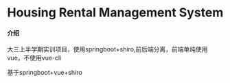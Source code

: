 # Housing Rental Management System

#### 介绍
大三上半学期实训项目，使用springboot+shiro,前后端分离，前端单纯使用vue，不使用vue-cli

基于springboot+vue+shiro
